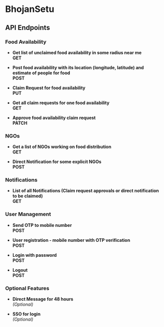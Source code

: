 # BhojanSetu


## API Endpoints

### Food Availability
- **Get list of unclaimed food availability in some radius near me**  
    **GET**

- **Post food availability with its location (longitude, latitude) and estimate of people for food**  
    **POST**

- **Claim Request for food availability**  
    **PUT**

- **Get all claim requests for one food availability**  
    **GET**

- **Approve food availability claim request**  
    **PATCH**

### NGOs
- **Get a list of NGOs working on food distribution**  
    **GET**

- **Direct Notification for some explicit NGOs**  
    **POST**

### Notifications
- **List of all Notifications (Claim request approvals or direct notification to be claimed)**  
    **GET**

### User Management
- **Send OTP to mobile number**  
    **POST**

- **User registration - mobile number with OTP verification**  
    **POST**

- **Login with password**  
    **POST**

- **Logout**  
    **POST**

### Optional Features
- **Direct Message for 48 hours**  
    *(Optional)*

- **SSO for login**  
    *(Optional)*